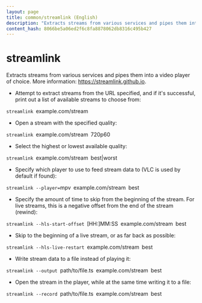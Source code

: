 ```yaml
---
layout: page
title: common/streamlink (English)
description: "Extracts streams from various services and pipes them into a video player of choice."
content_hash: 8066be5a06ed2f6c8fa8878062db8316c495b427
---
```

# streamlink

Extracts streams from various services and pipes them into a video player of choice.
More information: <https://streamlink.github.io>.

- Attempt to extract streams from the URL specified, and if it's successful, print out a list of available streams to choose from:

`streamlink `<span class="tldr-var badge badge-pill bg-dark-lm bg-white-dm text-white-lm text-dark-dm font-weight-bold">example.com/stream</span>

- Open a stream with the specified quality:

`streamlink `<span class="tldr-var badge badge-pill bg-dark-lm bg-white-dm text-white-lm text-dark-dm font-weight-bold">example.com/stream</span>` `<span class="tldr-var badge badge-pill bg-dark-lm bg-white-dm text-white-lm text-dark-dm font-weight-bold">720p60</span>

- Select the highest or lowest available quality:

`streamlink `<span class="tldr-var badge badge-pill bg-dark-lm bg-white-dm text-white-lm text-dark-dm font-weight-bold">example.com/stream</span>` `<span class="tldr-var badge badge-pill bg-dark-lm bg-white-dm text-white-lm text-dark-dm font-weight-bold">best|worst</span>

- Specify which player to use to feed stream data to (VLC is used by default if found):

`streamlink --player=`<span class="tldr-var badge badge-pill bg-dark-lm bg-white-dm text-white-lm text-dark-dm font-weight-bold">mpv</span>` `<span class="tldr-var badge badge-pill bg-dark-lm bg-white-dm text-white-lm text-dark-dm font-weight-bold">example.com/stream</span>` `<span class="tldr-var badge badge-pill bg-dark-lm bg-white-dm text-white-lm text-dark-dm font-weight-bold">best</span>

- Specify the amount of time to skip from the beginning of the stream. For live streams, this is a negative offset from the end of the stream (rewind):

`streamlink --hls-start-offset `<span class="tldr-var badge badge-pill bg-dark-lm bg-white-dm text-white-lm text-dark-dm font-weight-bold">[HH:]MM:SS</span>` `<span class="tldr-var badge badge-pill bg-dark-lm bg-white-dm text-white-lm text-dark-dm font-weight-bold">example.com/stream</span>` `<span class="tldr-var badge badge-pill bg-dark-lm bg-white-dm text-white-lm text-dark-dm font-weight-bold">best</span>

- Skip to the beginning of a live stream, or as far back as possible:

`streamlink --hls-live-restart `<span class="tldr-var badge badge-pill bg-dark-lm bg-white-dm text-white-lm text-dark-dm font-weight-bold">example.com/stream</span>` `<span class="tldr-var badge badge-pill bg-dark-lm bg-white-dm text-white-lm text-dark-dm font-weight-bold">best</span>

- Write stream data to a file instead of playing it:

`streamlink --output `<span class="tldr-var badge badge-pill bg-dark-lm bg-white-dm text-white-lm text-dark-dm font-weight-bold">path/to/file.ts</span>` `<span class="tldr-var badge badge-pill bg-dark-lm bg-white-dm text-white-lm text-dark-dm font-weight-bold">example.com/stream</span>` `<span class="tldr-var badge badge-pill bg-dark-lm bg-white-dm text-white-lm text-dark-dm font-weight-bold">best</span>

- Open the stream in the player, while at the same time writing it to a file:

`streamlink --record `<span class="tldr-var badge badge-pill bg-dark-lm bg-white-dm text-white-lm text-dark-dm font-weight-bold">path/to/file.ts</span>` `<span class="tldr-var badge badge-pill bg-dark-lm bg-white-dm text-white-lm text-dark-dm font-weight-bold">example.com/stream</span>` `<span class="tldr-var badge badge-pill bg-dark-lm bg-white-dm text-white-lm text-dark-dm font-weight-bold">best</span>
